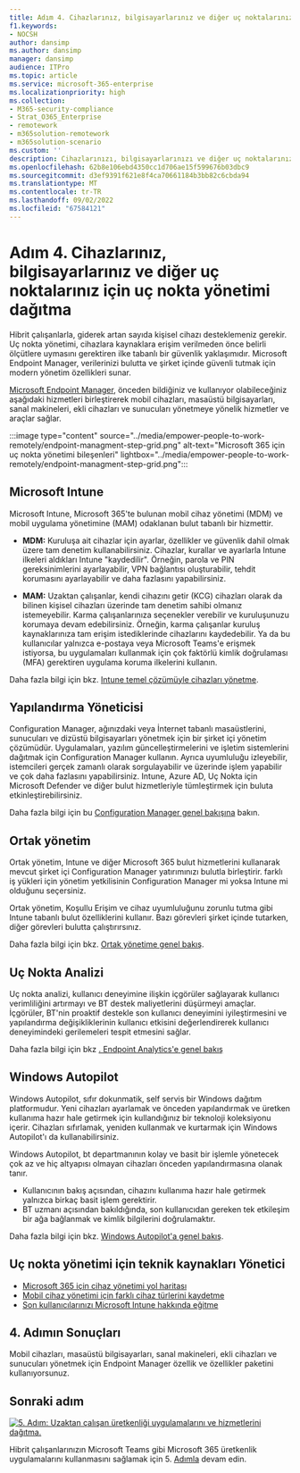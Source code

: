 ```yaml
---
title: Adım 4. Cihazlarınız, bilgisayarlarınız ve diğer uç noktalarınız için uç nokta yönetimi dağıtma
f1.keywords:
- NOCSH
author: dansimp
ms.author: dansimp
manager: dansimp
audience: ITPro
ms.topic: article
ms.service: microsoft-365-enterprise
ms.localizationpriority: high
ms.collection:
- M365-security-compliance
- Strat_O365_Enterprise
- remotework
- m365solution-remotework
- m365solution-scenario
ms.custom: ''
description: Cihazlarınızı, bilgisayarlarınızı ve diğer uç noktalarınızı yönetmek için Microsoft Endpoint Manager kullanın.
ms.openlocfilehash: 62b8e106ebd4350cc1d706ae15f599676b03dbc9
ms.sourcegitcommit: d3ef9391f621e8f4ca70661184b3bb82c6cbda94
ms.translationtype: MT
ms.contentlocale: tr-TR
ms.lasthandoff: 09/02/2022
ms.locfileid: "67584121"
---
```

# <a name="step-4-deploy-endpoint-management-for-your-devices-pcs-and-other-endpoints"></a>Adım 4. Cihazlarınız, bilgisayarlarınız ve diğer uç noktalarınız için uç nokta yönetimi dağıtma

Hibrit çalışanlarla, giderek artan sayıda kişisel cihazı desteklemeniz gerekir. Uç nokta yönetimi, cihazlara kaynaklara erişim verilmeden önce belirli ölçütlere uymasını gerektiren ilke tabanlı bir güvenlik yaklaşımıdır. Microsoft Endpoint Manager, verilerinizi bulutta ve şirket içinde güvenli tutmak için modern yönetim özellikleri sunar. 

[Microsoft Endpoint Manager](/mem/endpoint-manager-overview), önceden bildiğiniz ve kullanıyor olabileceğiniz aşağıdaki hizmetleri birleştirerek mobil cihazları, masaüstü bilgisayarları, sanal makineleri, ekli cihazları ve sunucuları yönetmeye yönelik hizmetler ve araçlar sağlar.

:::image type="content" source="../media/empower-people-to-work-remotely/endpoint-managment-step-grid.png" alt-text="Microsoft 365 için uç nokta yönetimi bileşenleri" lightbox="../media/empower-people-to-work-remotely/endpoint-managment-step-grid.png":::

## <a name="microsoft-intune"></a>Microsoft Intune

Microsoft Intune, Microsoft 365'te bulunan mobil cihaz yönetimi (MDM) ve mobil uygulama yönetimine (MAM) odaklanan bulut tabanlı bir hizmettir. 

- **MDM:** Kuruluşa ait cihazlar için ayarlar, özellikler ve güvenlik dahil olmak üzere tam denetim kullanabilirsiniz. Cihazlar, kurallar ve ayarlarla Intune ilkeleri aldıkları Intune "kaydedilir". Örneğin, parola ve PIN gereksinimlerini ayarlayabilir, VPN bağlantısı oluşturabilir, tehdit korumasını ayarlayabilir ve daha fazlasını yapabilirsiniz.

- **MAM:** Uzaktan çalışanlar, kendi cihazını getir (KCG) cihazları olarak da bilinen kişisel cihazları üzerinde tam denetim sahibi olmanız istemeyebilir. Karma çalışanlarınıza seçenekler verebilir ve kuruluşunuzu korumaya devam edebilirsiniz. Örneğin, karma çalışanlar kuruluş kaynaklarınıza tam erişim istediklerinde cihazlarını kaydedebilir. Ya da bu kullanıcılar yalnızca e-postaya veya Microsoft Teams'e erişmek istiyorsa, bu uygulamaları kullanmak için çok faktörlü kimlik doğrulaması (MFA) gerektiren uygulama koruma ilkelerini kullanın.

Daha fazla bilgi için bkz. [Intune temel çözümüyle cihazları yönetme](manage-devices-with-intune-overview.md).

## <a name="configuration-manager"></a>Yapılandırma Yöneticisi

Configuration Manager, ağınızdaki veya İnternet tabanlı masaüstlerini, sunucuları ve dizüstü bilgisayarları yönetmek için bir şirket içi yönetim çözümüdür. Uygulamaları, yazılım güncelleştirmelerini ve işletim sistemlerini dağıtmak için Configuration Manager kullanın. Ayrıca uyumluluğu izleyebilir, istemcileri gerçek zamanlı olarak sorgulayabilir ve üzerinde işlem yapabilir ve çok daha fazlasını yapabilirsiniz. Intune, Azure AD, Uç Nokta için Microsoft Defender ve diğer bulut hizmetleriyle tümleştirmek için buluta etkinleştirebilirsiniz. 

Daha fazla bilgi için bu [Configuration Manager genel bakışına](/mem/configmgr/core/understand/introduction) bakın.

## <a name="co-management"></a>Ortak yönetim

Ortak yönetim, Intune ve diğer Microsoft 365 bulut hizmetlerini kullanarak mevcut şirket içi Configuration Manager yatırımınızı bulutla birleştirir. farklı iş yükleri için yönetim yetkilisinin Configuration Manager mi yoksa Intune mi olduğunu seçersiniz. 

Ortak yönetim, Koşullu Erişim ve cihaz uyumluluğunu zorunlu tutma gibi Intune tabanlı bulut özelliklerini kullanır. Bazı görevleri şirket içinde tutarken, diğer görevleri bulutta çalıştırırsınız.

Daha fazla bilgi için bkz. [Ortak yönetime genel bakış](/mem/configmgr/comanage/overview).

## <a name="endpoint-analytics"></a>Uç Nokta Analizi

Uç nokta analizi, kullanıcı deneyimine ilişkin içgörüler sağlayarak kullanıcı verimliliğini artırmayı ve BT destek maliyetlerini düşürmeyi amaçlar. İçgörüler, BT'nin proaktif destekle son kullanıcı deneyimini iyileştirmesini ve yapılandırma değişikliklerinin kullanıcı etkisini değerlendirerek kullanıcı deneyimindeki gerilemeleri tespit etmesini sağlar.

Daha fazla bilgi için bkz [. Endpoint Analytics'e genel bakış](/mem/analytics/overview)

## <a name="windows-autopilot"></a>Windows Autopilot

Windows Autopilot, sıfır dokunmatik, self servis bir Windows dağıtım platformudur. Yeni cihazları ayarlamak ve önceden yapılandırmak ve üretken kullanıma hazır hale getirmek için kullandığınız bir teknoloji koleksiyonu içerir. Cihazları sıfırlamak, yeniden kullanmak ve kurtarmak için Windows Autopilot'ı da kullanabilirsiniz. 

Windows Autopilot, bt departmanının kolay ve basit bir işlemle yönetecek çok az ve hiç altyapısı olmayan cihazları önceden yapılandırmasına olanak tanır. 

- Kullanıcının bakış açısından, cihazını kullanıma hazır hale getirmek yalnızca birkaç basit işlem gerektirir. 
- BT uzmanı açısından bakıldığında, son kullanıcıdan gereken tek etkileşim bir ağa bağlanmak ve kimlik bilgilerini doğrulamaktır.

Daha fazla bilgi için bkz. [Windows Autopilot'a genel bakış](/windows/deployment/windows-autopilot/windows-autopilot).

## <a name="admin-technical-resources-for-endpoint-management"></a>Uç nokta yönetimi için teknik kaynakları Yönetici

- [Microsoft 365 için cihaz yönetimi yol haritası](../enterprise/device-management-roadmap-microsoft-365.md)
- [Mobil cihaz yönetimi için farklı cihaz türlerini kaydetme](/mem/intune/enrollment/device-enrollment)
- [Son kullanıcılarınızı Microsoft Intune hakkında eğitme](/mem/intune/fundamentals/end-user-educate)
 
## <a name="results-of-step-4"></a>4. Adımın Sonuçları

Mobil cihazları, masaüstü bilgisayarları, sanal makineleri, ekli cihazları ve sunucuları yönetmek için Endpoint Manager özellik ve özellikler paketini kullanıyorsunuz.

## <a name="next-step"></a>Sonraki adım

[![5. Adım: Uzaktan çalışan üretkenliği uygulamalarını ve hizmetlerini dağıtma.](../media/empower-people-to-work-remotely/remote-workers-step-grid-5.png)](empower-people-to-work-remotely-teams-productivity-apps.md)

Hibrit çalışanlarınızın Microsoft Teams gibi Microsoft 365 üretkenlik uygulamalarını kullanmasını sağlamak için 5. [Adımla](empower-people-to-work-remotely-teams-productivity-apps.md) devam edin.